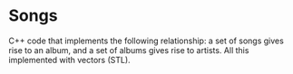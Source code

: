 # Songs
C++ code that implements the following relationship: a set of songs gives rise to an album, and a set of albums gives rise to artists. All this implemented with vectors (STL).
